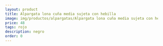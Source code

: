 ```yaml
---
layout: product
title: Alpargata lona cuña media sujeta con hebilla 
image: img/productos/alpargatas/Alpargata lona cuña media sujeta con hebilla =48 =rojo =negro =blanco =beig =azul.webp
price: 48 
tags: rojo 
description: negro 
order: 0
---
```


